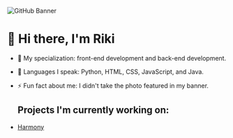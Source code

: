 ![GitHub Banner](https://github.com/user-attachments/assets/0a186fc8-69a3-484d-84f4-7b44e40d0f09)

<h1>👋 Hi  there, I'm Riki</h1>

- 👀 My specialization: front-end development and back-end development.
- 🌱 Languages I speak: Python, HTML, CSS, JavaScript, and Java.
- ⚡ Fun fact about me: I didn't take the photo featured in my banner.

  <h2>Projects I'm currently working on:</h2>

- [Harmony](https://harmaniacz.github.io)

<!---
Riku737/Riku737 is a ✨ special ✨ repository because its `README.md` (this file) appears on your GitHub profile.
You can click the Preview link to take a look at your changes.
--->
